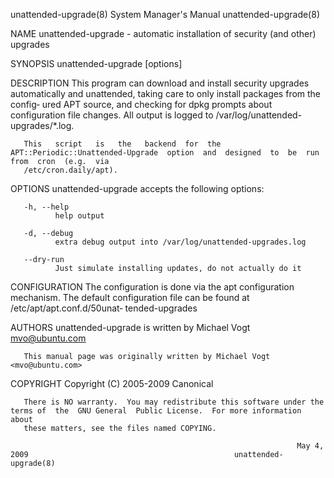 unattended-upgrade(8)                                         System Manager's Manual                                        unattended-upgrade(8)

NAME
       unattended-upgrade - automatic installation of security (and other) upgrades

SYNOPSIS
       unattended-upgrade [options]

DESCRIPTION
       This program can download and install security upgrades automatically and unattended, taking care to only install packages from the config‐
       ured APT source, and  checking  for  dpkg  prompts  about  configuration  file  changes.  All  output  is  logged  to  /var/log/unattended-
       upgrades/*.log.

       This   script   is   the   backend  for  the  APT::Periodic::Unattended-Upgrade  option  and  designed  to  be  run  from  cron  (e.g.  via
       /etc/cron.daily/apt).

OPTIONS
       unattended-upgrade accepts the following options:

       -h, --help
              help output

       -d, --debug
              extra debug output into /var/log/unattended-upgrades.log

       --dry-run
              Just simulate installing updates, do not actually do it

CONFIGURATION
       The configuration is done via the apt configuration mechanism. The default configuration file can be found  at  /etc/apt/apt.conf.d/50unat‐
       tended-upgrades

AUTHORS
       unattended-upgrade is written by Michael Vogt <mvo@ubuntu.com>

       This manual page was originally written by Michael Vogt <mvo@ubuntu.com>

COPYRIGHT
       Copyright  (C)  2005-2009 Canonical

       There is NO warranty.  You may redistribute this software under the terms of  the  GNU General  Public License.  For more information about
       these matters, see the files named COPYING.

                                                                    May 4, 2009                                              unattended-upgrade(8)
